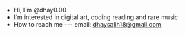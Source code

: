 - Hi, I’m @dhay0.00
- I’m interested in digital art, coding reading and rare music 
- How to reach me --- email: dhaysalih18@gmail.com 


